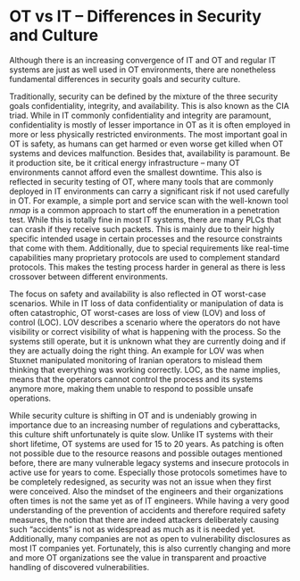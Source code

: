 # OT vs IT – Differences in Security and Culture

Although there is an increasing convergence of IT and OT and regular IT systems
are just as well used in OT environments, there are nonetheless fundamental
differences in security goals and security culture.

Traditionally, security can be defined by the mixture of the three security
goals confidentiality, integrity, and availability. This is also known as the
CIA triad. While in IT commonly confidentiality and integrity are paramount,
confidentiality is mostly of lesser importance in OT as it is often employed in
more or less physically restricted environments. The most important goal in OT
is safety, as humans can get harmed or even worse get killed when OT systems and
devices malfunction. Besides that, availability is paramount. Be it production
site, be it critical energy infrastructure – many OT environments cannot afford
even the smallest downtime. This also is reflected in security testing of OT,
where many tools that are commonly deployed in IT environments can carry a
significant risk if not used carefully in OT. For example, a simple port and
service scan with the well-known tool _nmap_ is a common approach to start off
the enumeration in a penetration test. While this is totally fine in most IT
systems, there are many PLCs that can crash if they receive such packets. This
is mainly due to their highly specific intended usage in certain processes and
the resource constraints that come with them. Additionally, due to special
requirements like real-time capabilities many proprietary protocols are used to
complement standard protocols. This makes the testing process harder in general
as there is less crossover between different environments.

The focus on safety and availability is also reflected in OT worst-case
scenarios. While in IT loss of data confidentiality or manipulation of data is
often catastrophic, OT worst-cases are loss of view (LOV) and loss of control
(LOC). LOV describes a scenario where the operators do not have visibility or
correct visibility of what is happening with the process. So the systems still
operate, but it is unknown what they are currently doing and if they are
actually doing the right thing. An example for LOV was when Stuxnet manipulated
monitoring of Iranian operators to mislead them thinking that everything was
working correctly. LOC, as the name implies, means that the operators cannot
control the process and its systems anymore more, making them unable to respond
to possible unsafe operations.

While security culture is shifting in OT and is undeniably growing in importance
due to an increasing number of regulations and cyberattacks, this culture shift
unfortunately is quite slow. Unlike IT systems with their short lifetime, OT
systems are used for 15 to 20 years. As patching is often not possible due to
the resource reasons and possible outages mentioned before, there are many
vulnerable legacy systems and insecure protocols in active use for years to
come. Especially those protocols sometimes have to be completely redesigned, as
security was not an issue when they first were conceived. Also the mindset of
the engineers and their organizations often times is not the same yet as of IT
engineers. While having a very good understanding of the prevention of accidents
and therefore required safety measures, the notion that there are indeed
attackers deliberately causing such “accidents” is not as widespread as much as
it is needed yet. Additionally, many companies are not as open to vulnerability
disclosures as most IT companies yet. Fortunately, this is also currently
changing and more and more OT organizations see the value in transparent and
proactive handling of discovered vulnerabilities.
